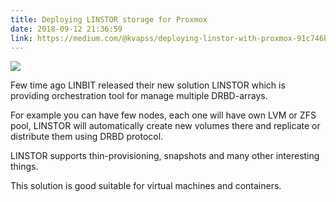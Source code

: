 ```yaml
---
title: Deploying LINSTOR storage for Proxmox
date: 2018-09-12 21:36:59
link: https://medium.com/@kvapss/deploying-linstor-with-proxmox-91c746b4035d
---
```


![](https://cdn-images-1.medium.com/max/800/1*cnj3wxTbCBWX6N_GGbgroA.png)

Few time ago LINBIT released their new solution LINSTOR which is providing orchestration tool for manage multiple DRBD-arrays.

For example you can have few nodes, each one will have own LVM or ZFS pool, LINSTOR will automatically create new volumes there and replicate or distribute them using DRBD protocol.

LINSTOR supports thin-provisioning, snapshots and many other interesting things.

This solution is good suitable for virtual machines and containers.

<!--more-->
